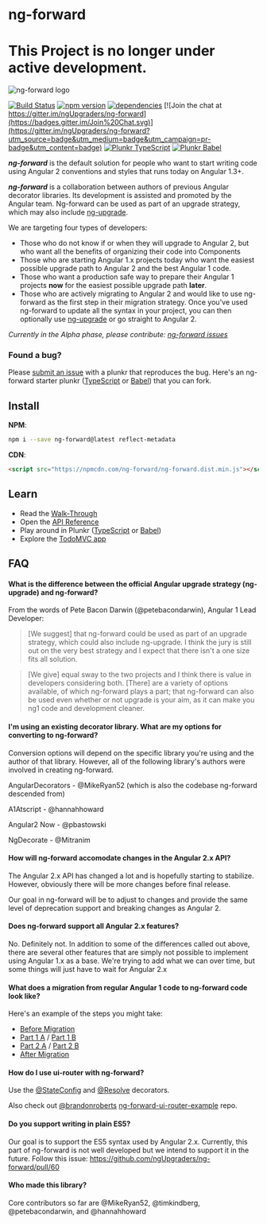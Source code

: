 # ng-forward

# This Project is no longer under active development.

![ng-forward logo](https://raw.githubusercontent.com/ngUpgraders/ng-forward/master/ng-forward-logo.png)

[![Build Status](https://travis-ci.org/ngUpgraders/ng-forward.svg?branch=master)](https://travis-ci.org/ngUpgraders/ng-forward)
[![npm version](https://badge.fury.io/js/ng-forward.svg)](https://badge.fury.io/js/ng-forward)  [![dependencies](https://david-dm.org/ngUpgraders/ng-forward.svg)](https://david-dm.org/ngUpgraders/ng-forward)
[![Join the chat at https://gitter.im/ngUpgraders/ng-forward](https://badges.gitter.im/Join%20Chat.svg)](https://gitter.im/ngUpgraders/ng-forward?utm_source=badge&utm_medium=badge&utm_campaign=pr-badge&utm_content=badge)
[![Plunkr TypeScript](https://img.shields.io/badge/plunkr-typescript-blue.svg)](http://plnkr.co/edit/ktxXKHyHQ5DLcixe6kpO?p=preview)
[![Plunkr Babel](https://img.shields.io/badge/plunkr-babel-blue.svg)](http://plnkr.co/edit/FScTw1byVpQEJHGQ7zLW?p=preview)

***ng-forward*** is the default solution for people who want to start writing code using Angular 2 conventions and styles that runs today on Angular 1.3+.

***ng-forward*** is a collaboration between authors of previous Angular decorator libraries. Its development is assisted and promoted by the Angular team. Ng-forward can be used as part of an upgrade strategy, which may also include [ng-upgrade](http://angularjs.blogspot.com/2015/08/angular-1-and-angular-2-coexistence.html).

We are targeting four types of developers:
- Those who do not know if or when they will upgrade to Angular 2, but who want all the benefits of organizing their code into Components
- Those who are starting Angular 1.x projects today who want the easiest possible upgrade path to Angular 2 and the best Angular 1 code.
- Those who want a production safe way to prepare their Angular 1 projects **now** for the easiest possible upgrade path **later**.
- Those who are actively migrating to Angular 2 and would like to use ng-forward as the first step in their migration strategy. Once you've used ng-forward to update all the syntax in your project, you can then optionally use [ng-upgrade](http://angularjs.blogspot.com/2015/08/angular-1-and-angular-2-coexistence.html) or go straight to Angular 2.

*Currently in the Alpha phase, please contribute: [ng-forward issues](https://github.com/ngUpgraders/ng-forward/issues)* 

### Found a bug? 
Please [submit an issue](https://github.com/ngUpgraders/ng-forward/issues) with a plunkr that reproduces the bug. Here's an ng-forward starter plunkr ([TypeScript](http://plnkr.co/edit/ktxXKHyHQ5DLcixe6kpO?p=preview) or [Babel](http://plnkr.co/edit/FScTw1byVpQEJHGQ7zLW?p=preview)) that you can fork.

## Install

**NPM**: 
```sh
npm i --save ng-forward@latest reflect-metadata
```

**CDN**: 
```html
<script src="https://npmcdn.com/ng-forward/ng-forward.dist.min.js"></script>
```

## Learn

- Read the [Walk-Through](https://github.com/ngUpgraders/ng-forward/blob/master/Walkthrough.md)
- Open the [API Reference](https://github.com/ngUpgraders/ng-forward/blob/master/API.md)
- Play around in Plunkr ([TypeScript](http://plnkr.co/edit/ktxXKHyHQ5DLcixe6kpO?p=preview) or [Babel](http://plnkr.co/edit/FScTw1byVpQEJHGQ7zLW?p=preview))
- Explore the [TodoMVC app](https://github.com/ngUpgraders/ng-forward-playground)

## FAQ

#### What is the difference between the official Angular upgrade strategy (ng-upgrade) and ng-forward?

From the words of Pete Bacon Darwin (@petebacondarwin), Angular 1 Lead Developer:
> [We suggest] that ng-forward could be used as part of an upgrade strategy, which could also include ng-upgrade. I think the jury is still out on the very best strategy and I expect that there isn't a one size fits all solution.

> [We give] equal sway to the two projects and I think there is value in developers considering both. [There] are a variety of options available, of which ng-forward plays a part; that ng-forward can also be used even whether or not upgrade is your aim, as it can make you ng1 code and development cleaner.

#### I'm using an existing decorator library. What are my options for converting to ng-forward?

Conversion options will depend on the specific library you're using and the author of that library. However, all of the following library's authors were involved in creating ng-forward.

AngularDecorators - @MikeRyan52 (which is also the codebase ng-forward descended from)

A1Atscript - @hannahhoward

Angular2 Now - @pbastowski

NgDecorate - @Mitranim

#### How will ng-forward accomodate changes in the Angular 2.x API?

The Angular 2.x API has changed a lot and is hopefully starting to stabilize. However, obviously there will be more changes before final release.

Our goal in ng-forward will be to adjust to changes and provide the same level of deprecation support and breaking changes as Angular 2.

#### Does ng-forward support all Angular 2.x features?

No. Definitely not. In addition to some of the differences called out above, there are several other features that are simply not possible to implement using Angular 1.x as a base. We're trying to add what we can over time, but some things will just have to wait for Angular 2.x

#### What does a migration from regular Angular 1 code to ng-forward code look like?

Here's an example of the steps you might take:
- [Before Migration](https://gist.github.com/timkindberg/2c9ae631ee1a7428e421)
- [Part 1 A](https://gist.github.com/timkindberg/95166e525685db1f6394) /  [Part 1 B](https://gist.github.com/timkindberg/af2e4f84420dd334e4cd)
- [Part 2 A](https://gist.github.com/timkindberg/78226481690a20f9f2a0) / [Part 2 B](https://gist.github.com/timkindberg/78226481690a20f9f2a0)
- [After Migration](https://gist.github.com/timkindberg/73280001a84a15370ade)

#### How do I use ui-router with ng-forward?
Use the [@StateConfig](https://github.com/ngUpgraders/ng-forward/blob/master/API.md#stateconfig) and [@Resolve](https://github.com/ngUpgraders/ng-forward/blob/master/API.md#resolve) decorators.

Also check out [@brandonroberts](https://github.com/brandonroberts) [ng-forward-ui-router-example](https://github.com/brandonroberts/ng-forward-ui-router-example) repo.

#### Do you support writing in plain ES5?

Our goal is to support the ES5 syntax used by Angular 2.x. Currently, this part of ng-forward is not well developed but we intend to support it in the future. Follow this issue: https://github.com/ngUpgraders/ng-forward/pull/60

#### Who made this library?

Core contributors so far are @MikeRyan52, @timkindberg, @petebacondarwin, and @hannahhoward
